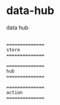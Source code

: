 # data-hub
data hub

##

```
==============
store
==============

==============
hub
==============

==============
action
==============

```
